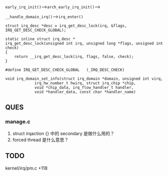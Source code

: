 
`early_irq_init()`-->`arch_early_irq_init()`-->



`__handle_domain_irq()`-->`irq_enter()`

```
struct irq_desc *desc = irq_get_desc_lock(irq, &flags, IRQ_GET_DESC_CHECK_GLOBAL);

static inline struct irq_desc *
irq_get_desc_lock(unsigned int irq, unsigned long *flags, unsigned int check)
{
	return __irq_get_desc_lock(irq, flags, false, check);
}

#define IRQ_GET_DESC_CHECK_GLOBAL   (_IRQ_DESC_CHECK)
```


```
void irq_domain_set_info(struct irq_domain *domain, unsigned int virq,
			 irq_hw_number_t hwirq, struct irq_chip *chip,
			 void *chip_data, irq_flow_handler_t handler,
			 void *handler_data, const char *handler_name)

```



## QUES
### manage.c
1. struct irqaction {} 中的 secondary 是做什么用的？
2. forced thread 是什么意思？

## TODO
kernel/irq/pm.c +118
